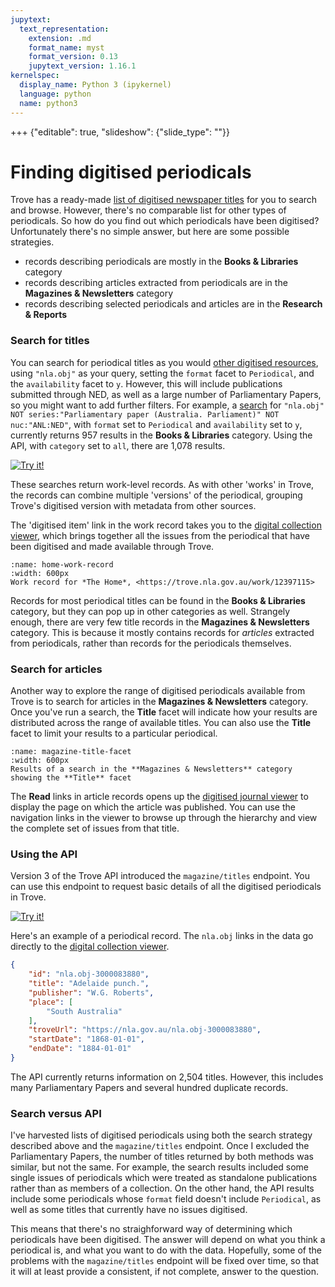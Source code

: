 ```yaml
---
jupytext:
  text_representation:
    extension: .md
    format_name: myst
    format_version: 0.13
    jupytext_version: 1.16.1
kernelspec:
  display_name: Python 3 (ipykernel)
  language: python
  name: python3
---
```


+++ {"editable": true, "slideshow": {"slide_type": ""}}

# Finding digitised periodicals

Trove has a ready-made [list of digitised newspaper titles](https://trove.nla.gov.au/newspaper/about) for you to search and browse. However, there's no comparable list for other types of periodicals. So how do you find out which periodicals have been digitised? Unfortunately there's no simple answer, but here are some possible strategies.

- records describing periodicals are mostly in the **Books & Libraries** category
- records describing articles extracted from periodicals are in the **Magazines & Newsletters** category
- records describing selected periodicals and articles are in the **Research & Reports**

### Search for titles

You can search for periodical titles as you would [other digitised resources](/understanding-search/finding-digitised-content), using `"nla.obj"` as your query, setting the `format` facet to `Periodical`, and the `availability` facet to `y`. However, this will include publications submitted through NED, as well as a large number of Parliamentary Papers, so you might want to add further filters. For example, a [search](https://trove.nla.gov.au/search/category/books?keyword=%22nla.obj%22%20NOT%20series%3A%22Parliamentary%20paper%20%28Australia.%20Parliament%29%22%20NOT%20nuc%3A%22ANL%3ANED%22&l-availability=y&l-format=Periodical) for `"nla.obj" NOT series:"Parliamentary paper (Australia. Parliament)" NOT nuc:"ANL:NED"`, with `format` set to `Periodical` and `availability` set to `y`, currently returns 957 results in the **Books & Libraries** category. Using the API, with `category` set to `all`, there are 1,078 results.

[![Try it!](https://troveconsole.herokuapp.com/static/img/try-trove-api-console.svg)](https://troveconsole.herokuapp.com/v3/?url=https%3A%2F%2Fapi.trove.nla.gov.au%2Fv3%2Fresult%3Fq%3D%22nla.obj%22+NOT+series%3A%22Parliamentary+paper+%28Australia.+Parliament%29%22+NOT+nuc%3A%22ANL%3ANED%22%26category%3Dall%26l-format%3DPeriodical%26l-availability%3Dy%26encoding%3Djson%26bulkHarvest%3Dtrue&comment=)

These searches return work-level records. As with other 'works' in Trove, the records can combine multiple 'versions' of the periodical, grouping Trove's digitised version with metadata from other sources.

The 'digitised item' link in the work record takes you to the [digital collection viewer](interfaces:digitised-collection-viewer), which brings together all the issues from the periodical that have been digitised and made available through Trove. 

```{figure} /images/home-work-record.png
:name: home-work-record
:width: 600px
Work record for *The Home*, <https://trove.nla.gov.au/work/12397115>
```

Records for most periodical titles can be found in the **Books & Libraries** category, but they can pop up in other categories as well. Strangely enough, there are very few title records in the **Magazines & Newsletters** category. This is because it mostly contains records for *articles* extracted from periodicals, rather than records for the periodicals themselves.

### Search for articles

Another way to explore the range of digitised periodicals available from Trove is to search for articles in the **Magazines & Newsletters** category. Once you've run a search, the **Title** facet will indicate how your results are distributed across the range of available titles. You can also use the **Title** facet to limit your results to a particular periodical.

```{figure} /images/magazine-title-facet.png
:name: magazine-title-facet
:width: 600px
Results of a search in the **Magazines & Newsletters** category showing the **Title** facet
```

The **Read** links in article records opens up the [digitised journal viewer](interfaces:digitised-journal-viewer) to display the page on which the article was published. You can use the navigation links in the viewer to browse up through the hierarchy and view the complete set of issues from that title.

### Using the API

Version 3 of the Trove API introduced the `magazine/titles` endpoint. You can use this endpoint to request basic details of all the digitised periodicals in Trove.

[![Try it!](https://troveconsole.herokuapp.com/static/img/try-trove-api-console.svg)](https://troveconsole.herokuapp.com/v3/?url=https%3A//api.trove.nla.gov.au/v3/magazine/titles%3Fencoding%3Djson&comment=)

Here's an example of a periodical record. The `nla.obj` links in the data go directly to the [digital collection viewer](interfaces:digitised-collection-viewer).

```json
{
    "id": "nla.obj-3000083880",
    "title": "Adelaide punch.",
    "publisher": "W.G. Roberts",
    "place": [
        "South Australia"
    ],
    "troveUrl": "https://nla.gov.au/nla.obj-3000083880",
    "startDate": "1868-01-01",
    "endDate": "1884-01-01"
}
```

The API currently returns information on 2,504 titles. However, this includes many Parliamentary Papers and several hundred duplicate records.

### Search versus API

I've harvested lists of digitised periodicals using both the search strategy described above and the `magazine/titles` endpoint. Once I excluded the Parliamentary Papers, the number of titles returned by both methods was similar, but not the same. For example, the search results included some single issues of periodicals which were treated as standalone publications rather than as members of a collection. On the other hand, the API results include some periodicals whose `format` field doesn't include `Periodical`, as well as some titles that currently have no issues digitised.

This means that there's no straighforward way of determining which periodicals have been digitised. The answer will depend on what you think a periodical is, and what you want to do with the data. Hopefully, some of the problems with the `magazine/titles` endpoint will be fixed over time, so that it will at least provide a consistent, if not complete, answer to the question.
